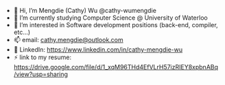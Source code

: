 - 👋 Hi, I’m Mengdie (Cathy) Wu @cathy-wumengdie
- 📖 I’m currently studying Computer Science @ University of Waterloo
- 🌱 I’m interested in Software development positions (back-end, compiler, etc...)
- 📫 email: cathy.mengdie@outlook.com
- 📩 LinkedIn: https://www.linkedin.com/in/cathy-mengdie-wu
- ⚡ link to my resume: https://drive.google.com/file/d/1_xqM96THd4EfVLrH57izRIEY8xpbnABq/view?usp=sharing

<!---
cathy-wumengdie/cathy-wumengdie is a ✨ special ✨ repository because its `README.md` (this file) appears on your GitHub profile.
You can click the Preview link to take a look at your changes.
--->
